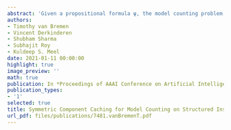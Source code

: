 ```yaml
---
abstract: 'Given a propositional formula ψ, the model counting problem, also referred to as #SAT, seeks to compute the number of satisfying assignments (or models) of ψ. Modern search-based model counting algorithms are built on conflict-driven clause learning, combined with the caching of certain subformulas (called components) encountered during the search process. Despite significant progress in these algorithms over the years, state-of-the-art model counters often struggle to handle large but structured instances that typically arise in combinatorial settings. Motivated by the observation that these counters do not exploit the inherent symmetries exhibited in such instances, we revisit the component caching architecture employed in current counters and introduce a novel caching scheme that focuses on identifying symmetric components. We first prove the soundness of our approach, and then integrate it into the stateof-the-art model counter GANAK. Our extensive experiments on hard combinatorial instances demonstrate that the resulting counter, SYMGANAK, leads to improvements over GANAK both in terms of PAR-2 score and the number of instances solved.'
authors:
- Timothy van Bremen
- Vincent Derkinderen
- Shubham Sharma
- Subhajit Roy
- Kuldeep S. Meel
date: 2021-01-11 00:00:00
highlight: true
image_preview: ''
math: true
publication: In *Proceedings of AAAI Conference on Artificial Intelligence (AAAI)*
publication_types:
- '1'
selected: true
title: Symmetric Component Caching for Model Counting on Structured Instances
url_pdf: files/publications/7481.vanBremenT.pdf
---
```


